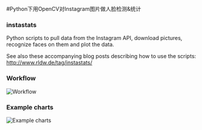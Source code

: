 #Python下用OpenCV对Instagram图片做人脸检测&统计

### instastats
Python scripts to pull data from the Instagram API, download pictures, recognize faces on them and plot the data.

See also these accompanying blog posts describing how to use the scripts: http://www.rldw.de/tag/instastats/

### Workflow

![Workflow](http://www.rldw.de/wp-content/uploads/2015/04/instagram-analysis-pipeline.png)

### Example charts

![Example charts](http://www.rldw.de/wp-content/uploads/2015/04/Screen-Shot-2015-04-05-at-20.04.17.png)
